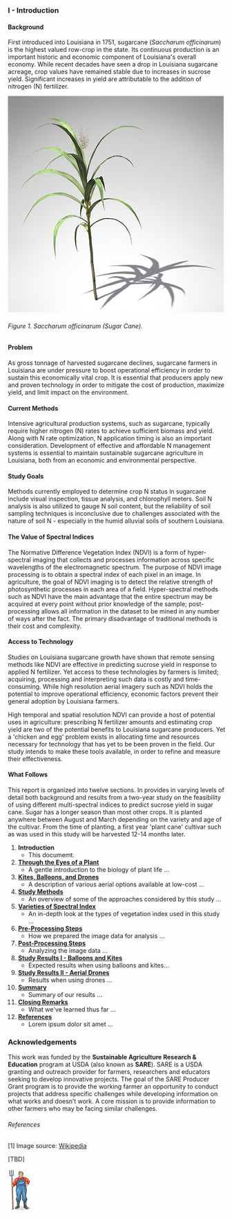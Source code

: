 ### I - Introduction

#### Background
First introduced into Louisiana in 1751, sugarcane (_Saccharum officinarum_) is the highest valued row-crop in the state. 
Its continuous production is an important historic and economic component of Louisiana's overall economy. While recent 
decades have seen a drop in Louisiana sugarcane acreage, crop values have remained stable due to increases in sucrose 
yield. Significant increases in yield are attributable to the addition of nitrogen (N) fertilizer.

![](img/sugar_cane.png)
###### Figure 1.  Saccharum officinarum (Sugar Cane).

#### Problem
As gross tonnage of harvested sugarcane declines, sugarcane farmers in Louisiana are under pressure to boost operational 
efficiency in order to sustain this economically vital crop. It is essential that producers apply new and proven technology 
in order to mitigate the cost of production, maximize yield, and limit impact on the environment.

#### Current Methods
Intensive agricultural production systems, such as sugarcane, typically require higher nitrogen (N) rates to achieve 
sufficient biomass and yield. Along with N rate optimization, N application timing is also an important consideration. 
Development of effective and affordable N management systems is essential to maintain sustainable sugarcane agriculture 
in Louisiana, both from an economic and environmental perspective.

#### Study Goals
Methods currently employed to determine crop N status in sugarcane include visual inspection, tissue analysis, and 
chlorophyll meters. Soil N analysis is also utilized to gauge N soil content, but the reliability of soil sampling 
techniques is inconclusive due to challenges associated with the nature of soil N - especially in the humid alluvial 
soils of southern Louisiana.

#### The Value of Spectral Indices
The Normative Difference Vegetation Index (NDVI) is a form of hyper-spectral imaging that collects and processes 
information across specific wavelengths of the electromagnetic spectrum. The purpose of NDVI image processing is to 
obtain a spectral index of each pixel in an image. In agriculture, the goal of NDVI imaging is to detect the relative 
strength of photosynthetic processes in each area of a field. Hyper-spectral methods such as NDVI have the main advantage 
that the entire spectrum may be acquired at every point without prior knowledge of the sample; post-processing allows all 
information in the dataset to be mined in any number of ways after the fact. The primary disadvantage of traditional 
methods is their cost and complexity.

#### Access to Technology
Studies on Louisiana sugarcane growth have shown that remote sensing methods like NDVI are effective in predicting sucrose 
yield in response to applied N fertilizer. Yet access to these technologies by farmers is limited; acquiring, processing 
and interpreting such data is costly and time-consuming. While high resolution aerial imagery such as NDVI holds the 
potential to improve operational efficiency, economic factors prevent their general adoption by Louisiana farmers.

High temporal and spatial resolution NDVI can provide a host of potential uses in agriculture: prescribing N fertilizer 
amounts and estimating crop yield are two of the potential benefits to Louisiana sugarcane producers. Yet a 'chicken and egg' 
problem exists in allocating time and resources necessary for technology that has yet to be been proven in the field. Our 
study intends to make these tools available, in order to refine and measure their effectiveness.

#### What Follows

This report is organized into twelve sections. In provides in varying levels of detail both background and 
results from a two-year study on the feasibility of using different multi-spectral indices to predict sucrose yield 
in sugar cane. Sugar has a longer season than most other crops. It is planted anywhere between August and March 
depending on the variety and age of the cultivar. From the time of planting, a first year 'plant cane' cultivar such as 
was used in this study will be harvested 12-14 months later. 

1. __Introduction__
    * This documemt.
2. [__Through the Eyes of a Plant__](how_plants_see.md)
    * A gentle introduction to the biology of plant life ...
3. [__Kites, Balloons, and Drones__](kites_balloons_drones.md)
    * A description of various aerial options available at low-cost ...
4. [__Study Methods__](study_methods.md)
    * An overview of some of the approaches considered by this study ...
5. [__Varieties of Spectral Index__](spectral_indices.md)
    * An in-depth look at the types of vegetation index used in this study ...
6. [__Pre-Processing Steps__](pre_processing_steps.md)
    * How we prepared the image data for analysis ...
7. [__Post-Processing Steps__](pre_processing_steps.md)
    * Analyzing the image data ...
8. [__Study Results I - Balloons and Kites__](study_results_balloons.md)
    * Expected results when using  balloons and kites...
9. [__Study Results II - Aerial Drones__](study_results_drones.md)
    * Results when using drones ...
10. [__Summary__](summary.md)
    * Summary of our results ...
11. [__Closing Remarks__](final_notes.md)
    * What we've learned thus far ...
12. [__References__](summary.md)
    * Lorem ipsum dolor sit amet ...

### Acknowledgements
This work was funded by the __Sustainable Agriculture Research & Education__ program at USDA (also known as __SARE__). 
SARE is a USDA granting and outreach provider for farmers, researchers and educators seeking to develop innovative
projects. The goal of the SARE Producer Grant program is to provide the working farmer an opportunity to conduct projects 
that address specific challenges while developing information on what works and doesn’t work. A core mission is to provide 
information to other farmers who may be facing similar challenges.

###### References
[1] Image source: [Wikipedia](https://commons.wikimedia.org/wiki/File:Saccharum_officinarum_-_K%C3%B6hler%E2%80%93s_Medizinal-Pflanzen-125.jpg)

[TBD]

![](img/farmera.png) 
